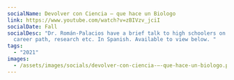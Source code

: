 ```yaml
---
socialName: Devolver con Ciencia – que hace un Biologo
link: https://www.youtube.com/watch?v=zBIVzv_jciI
socialDate: Fall
socialDesc: "Dr. Román-Palacios have a brief talk to high schoolers on his
  career path, research etc. In Spanish. Available to view below. "
tags:
  - "2021"
images:
  - /assets/images/socials/devolver-con-ciencia-–-que-hace-un-biologo.png
---
```


